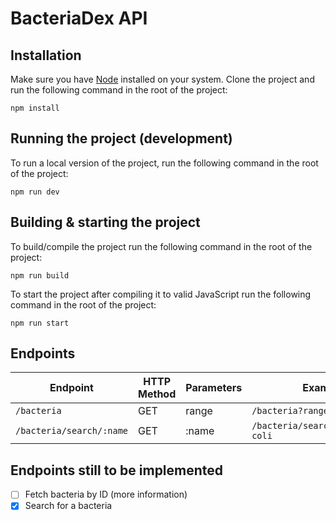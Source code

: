 # BacteriaDex API

## Installation

Make sure you have [Node](https://nodejs.org/en/download) installed on your system.
Clone the project and run the following command in the root of the project:

```
npm install
```

## Running the project (development)

To run a local version of the project, run the following command in the root of the project:

```
npm run dev
```

## Building & starting the project

To build/compile the project run the following command in the root of the project:

```
npm run build
```

To start the project after compiling it to valid JavaScript run the following command in the root of the project:

```
npm run start
```

## Endpoints

| Endpoint                 | HTTP Method | Parameters | Example                             |
| ------------------------ | ----------- | ---------- | ----------------------------------- |
| `/bacteria`              | GET         | range      | `/bacteria?range=0,30`              |
| `/bacteria/search/:name` | GET         | :name      | `/bacteria/search/Escherichia coli` |

## Endpoints still to be implemented

-   [ ] Fetch bacteria by ID (more information)
-   [x] Search for a bacteria
